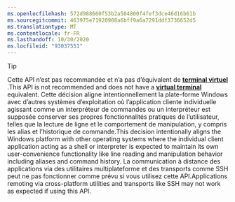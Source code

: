 ```yaml
---
ms.openlocfilehash: 572d988660f53b2a504800f4fef3dce46d16b61b
ms.sourcegitcommit: 463975e71920908a6bff9a6a7291ddf3736652d5
ms.translationtype: MT
ms.contentlocale: fr-FR
ms.lasthandoff: 10/30/2020
ms.locfileid: "93037551"
---
```

> [!TIP]
> <span data-ttu-id="70b6e-101">Cette API n’est pas recommandée et n’a pas d’équivalent de **[terminal virtuel](../console-virtual-terminal-sequences.md)** .</span><span class="sxs-lookup"><span data-stu-id="70b6e-101">This API is not recommended and does not have a **[virtual terminal](../console-virtual-terminal-sequences.md)** equivalent.</span></span> <span data-ttu-id="70b6e-102">Cette décision aligne intentionnellement la plate-forme Windows avec d’autres systèmes d’exploitation où l’application cliente individuelle agissant comme un interpréteur de commandes ou un interpréteur est supposée conserver ses propres fonctionnalités pratiques de l’utilisateur, telles que la lecture de ligne et le comportement de manipulation, y compris les alias et l’historique de commande.</span><span class="sxs-lookup"><span data-stu-id="70b6e-102">This decision intentionally aligns the Windows platform with other operating systems where the individual client application acting as a shell or interpreter is expected to maintain its own user-convenience functionality like line reading and manipulation behavior including aliases and command history.</span></span> <span data-ttu-id="70b6e-103">La communication à distance des applications via des utilitaires multiplateforme et des transports comme SSH peut ne pas fonctionner comme prévu si vous utilisez cette API.</span><span class="sxs-lookup"><span data-stu-id="70b6e-103">Applications remoting via cross-platform utilities and transports like SSH may not work as expected if using this API.</span></span>
